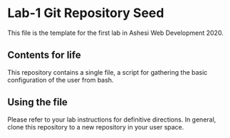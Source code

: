 # Lab-1 Git Repository Seed

This file is the template for the first lab in Ashesi Web Development 2020.

## Contents for life

This repository contains a single file, a script for gathering the basic configuration of the user from bash.

## Using the file

Please refer to your lab instructions for definitive directions. In general, clone this repository to a new repository in your user space.
